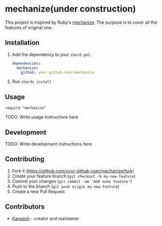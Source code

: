 # mechanize(under construction)

This project is inspired by Ruby's [mechanize](https://github.com/sparklemotion/mechanize).
The purpose is to cover all the features of original one.

## Installation

1. Add the dependency to your `shard.yml`:

   ```yaml
   dependencies:
     mechanize:
       github: your-github-user/mechanize
   ```

2. Run `shards install`

## Usage

```crystal
require "mechanize"
```

TODO: Write usage instructions here

## Development

TODO: Write development instructions here

## Contributing

1. Fork it (<https://github.com/your-github-user/mechanize/fork>)
2. Create your feature branch (`git checkout -b my-new-feature`)
3. Commit your changes (`git commit -am 'Add some feature'`)
4. Push to the branch (`git push origin my-new-feature`)
5. Create a new Pull Request

## Contributors

- [Kanezoh](https://github.com/your-github-user) - creator and maintainer
